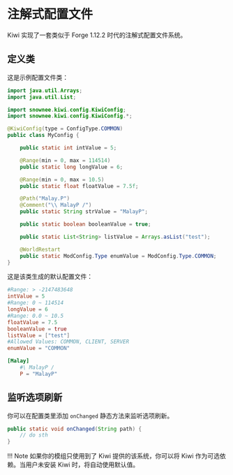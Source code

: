 # 注解式配置文件

Kiwi 实现了一套类似于 Forge 1.12.2 时代的注解式配置文件系统。

## 定义类

这是示例配置文件类：

```java
import java.util.Arrays;
import java.util.List;

import snownee.kiwi.config.KiwiConfig;
import snownee.kiwi.config.KiwiConfig.*;

@KiwiConfig(type = ConfigType.COMMON)
public class MyConfig {

    public static int intValue = 5;

    @Range(min = 0, max = 114514)
    public static long longValue = 6;

    @Range(min = 0, max = 10.5)
    public static float floatValue = 7.5f;

    @Path("Malay.P")
    @Comment("\\ MalayP /")
    public static String strValue = "MalayP";

    public static boolean booleanValue = true;

    public static List<String> listValue = Arrays.asList("test");

    @WorldRestart
    public static ModConfig.Type enumValue = ModConfig.Type.COMMON;
}
```

这是该类生成的默认配置文件：

```toml
#Range: > -2147483648
intValue = 5
#Range: 0 ~ 114514
longValue = 6
#Range: 0.0 ~ 10.5
floatValue = 7.5
booleanValue = true
listValue = ["test"]
#Allowed Values: COMMON, CLIENT, SERVER
enumValue = "COMMON"

[Malay]
	#\ MalayP /
	P = "MalayP"
```

## 监听选项刷新

你可以在配置类里添加 `onChanged` 静态方法来监听选项刷新。

```java
public static void onChanged(String path) {
	// do sth
}
```

!!! Note
	如果你的模组只使用到了 Kiwi 提供的该系统，你可以将 Kiwi 作为可选依赖。当用户未安装 Kiwi 时，将自动使用默认值。